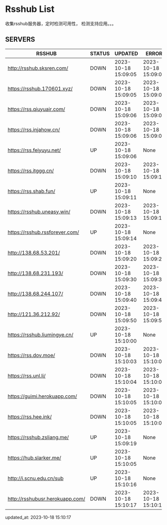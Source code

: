 # Rsshub List

收集rsshub服务器，定时检测可用性， 检测支持应用。。。


## SERVERS

|  RSSHUB   | STATUS  | UPDATED  | ERROR  | TWITTER |  
|  ----  | ----  | ----  | ----  | ---- |  
| http://rsshub.sksren.com/ | DOWN | 2023-10-18 15:09:05 | 2023-10-18 15:09:05 |  
| https://rsshub.170601.xyz/ | DOWN | 2023-10-18 15:09:05 | 2023-10-18 15:09:05 |  
| https://rss.qiuyuair.com/ | DOWN | 2023-10-18 15:09:06 | 2023-10-18 15:09:06 |  
| https://rss.injahow.cn/ | DOWN | 2023-10-18 15:09:06 | 2023-10-18 15:09:06 |  
| https://rss.feiyuyu.net/ | UP | 2023-10-18 15:09:06 | None ||  
| https://rss.itggg.cn/ | DOWN | 2023-10-18 15:09:10 | 2023-10-18 15:09:10 |  
| https://rss.shab.fun/ | UP | 2023-10-18 15:09:11 | None ||  
| https://rsshub.uneasy.win/ | DOWN | 2023-10-18 15:09:13 | 2023-10-18 15:09:13 |  
| https://rsshub.rssforever.com/ | UP | 2023-10-18 15:09:14 | None ||  
| http://138.68.53.201/ | DOWN | 2023-10-18 15:09:20 | 2023-10-18 15:09:20 |  
| http://138.68.231.193/ | DOWN | 2023-10-18 15:09:30 | 2023-10-18 15:09:30 |  
| http://138.68.244.107/ | DOWN | 2023-10-18 15:09:40 | 2023-10-18 15:09:40 |  
| http://121.36.212.92/ | DOWN | 2023-10-18 15:09:50 | 2023-10-18 15:09:50 |  
| https://rsshub.liumingye.cn/ | UP | 2023-10-18 15:10:00 | None ||  
| https://rss.dov.moe/ | DOWN | 2023-10-18 15:10:03 | 2023-10-18 15:10:03 |  
| https://rss.unl.li/ | DOWN | 2023-10-18 15:10:04 | 2023-10-18 15:10:04 |  
| https://guimi.herokuapp.com/ | DOWN | 2023-10-18 15:10:05 | 2023-10-18 15:10:05 |  
| https://rss.hee.ink/ | DOWN | 2023-10-18 15:10:05 | 2023-10-18 15:10:05 |  
| https://rsshub.zsliang.me/ | UP | 2023-10-18 15:09:19 | None |OK|  
| https://hub.slarker.me/ | UP | 2023-10-18 15:10:05 | None ||  
| http://i.scnu.edu.cn/sub | UP | 2023-10-18 15:10:16 | None ||  
| http://rsshubusr.herokuapp.com/ | DOWN | 2023-10-18 15:10:17 | 2023-10-18 15:10:17 |  
  

updated_at: 2023-10-18 15:10:17  
